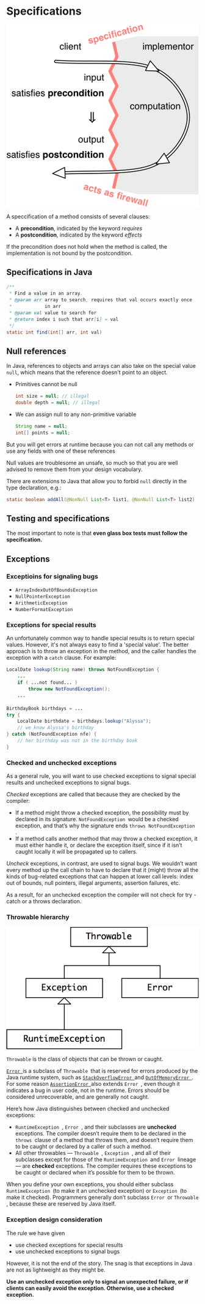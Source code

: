 # Specifications

![img](assets/firewall-implies.png)

A speccification of a method consists of several clauses:

- A **precondition**, indicated by the keyword *requires*
- A **postcondition**, indicated by the keyword *effects*

If the precondition does not hold when the method is called, the implementation  is not bound by the postcondition.

## Specifications in Java

```java
/**
 * Find a value in an array.
 * @param arr array to search, requires that val occurs exactly once
 *            in arr
 * @param val value to search for
 * @return index i such that arr[i] = val
 */
static int find(int[] arr, int val)
```

## Null references

In Java, references to objects and arrays can also take on the special value `null`, which means that the reference doesn't point to an object.

- Primitives cannot be null

  ```java
  int size = null; // illegal 
  double depth = null; // illegal
  ```

- We can assign null to any non-primitive variable

  ```java
  String name = null;
  int[] points = null;
  ```

But you will get errors at runtime because you can not call any methods or use any fields with one of these references

Null values are troublesome an unsafe, so much so that you are well advised to remove them from your design vocabulary.

There are extensions to Java that allow you to forbid `null` directly in the type declaration, e.g.:

```java
static boolean addAll(@NonNull List<T> list1, @NonNull List<T> list2)
```

## Testing and specifications

The most important to note is that **even glass box tests must follow the specification.** 

## Exceptions

### Exceptioins for signaling bugs

- `ArrayIndexOutOfBoundsException`
- `NullPointerException`
- `ArithmeticException`
- `NumberFormatException`

### Exceptions for special results

An unfortunately common way to handle special results is to return special values. However, it's not always easy to find a 'special value'. The better approach is to throw an exception in the method, and the caller handles the exception with a `catch` clause. For example:

```java
LocalDate lookup(String name) throws NotFoundException {
    ...
    if ( ...not found... )
        throw new NotFoundException();
    ...
    
BirthdayBook birthdays = ...
try {
    LocalDate birthdate = birthdays.lookup("Alyssa");
    // we know Alyssa's birthday
} catch (NotFoundException nfe) {
    // her birthday was not in the birthday book
}
```

### Checked and unchecked exceptions

As a general rule, you will want to use checked exceptions  to signal special results and unchecked exceptions to signal bugs.

*Checked* exceptions are called that because they are checked by the compiler:

- If a method might throw a checked exception, the possibility must by declared in its signature. `Not­Found­Exception `would be a checked exception, and that’s why the signature ends `throws Not­Found­Exception `.
- If a method calls another method that may throw a checked exception, it must either handle it, or declare the exception itself, since if it isn’t caught locally it will be propagated up to callers.

*Uncheck* exceptions, in contrast, are used to signal bugs. We wouldn’t want every method up the call chain to have to declare that it (might) throw all the kinds of bug-related exceptions that can happen at lower call levels: index out of bounds, null pointers, illegal arguments, assertion failures, etc.

As a result, for an unchecked exception the compiler will not check for try - catch or a throws declaration.

### Throwable hierarchy

![img](assets/throwable.png)

`Throwable` is the class of objects that can be thrown or caught. 

[`Error `](https://docs.oracle.com/javase/8/docs/api/?java/lang/Error.html)is a subclass of `Throwable `that is reserved for errors produced by the Java runtime system, such as [`StackOverflow­Error `](https://docs.oracle.com/javase/8/docs/api/?java/lang/StackOverflowError.html)and [`OutOfMemory­Error `](https://docs.oracle.com/javase/8/docs/api/?java/lang/OutOfMemoryError.html). For some reason [`Assertion­Error `](https://docs.oracle.com/javase/8/docs/api/?java/lang/AssertionError.html)also extends `Error `, even though it indicates a bug in user code, not in the runtime. Errors should be considered unrecoverable, and are generally not caught.

Here’s how Java distinguishes between checked and unchecked exceptions:

- `RuntimeException `, `Error `, and their subclasses are **unchecked** exceptions. The compiler doesn’t require them to be declared in the `throws `clause of a method that throws them, and doesn’t require them to be caught or declared by a caller of such a method.
- All other throwables — `Throwable `, `Exception `, and all of their subclasses except for those of the `RuntimeException `and `Error `lineage — are **checked** exceptions. The compiler requires these exceptions to be caught or declared when it’s possible for them to be thrown.

When you define your own exceptions, you should either subclass `RuntimeException `(to make it an unchecked exception) or `Exception `(to make it checked). Programmers generally don’t subclass `Error `or `Throwable `, because these are reserved by Java itself.

### Exception design consideration

The rule we have given

- use checked exceptions for special results
- use unchecked exceptions to signal bugs

However, it is not the end of the story. The snag is that exceptions in Java are not as lightweight as they might be.

**Use an unchecked exception only to signal an unexpected failure, or if clients can easily avoid the exception. Otherwise, use a checked exception.**

